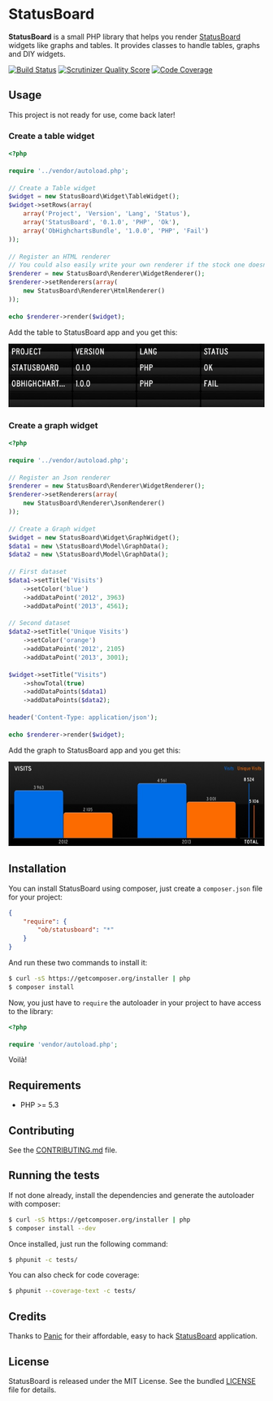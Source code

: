 # StatusBoard

**StatusBoard** is a small PHP library that helps you render [StatusBoard](http://panic.com/statusboard/) widgets like
graphs and tables. It provides classes to handle tables, graphs and DIY widgets.

[![Build Status](https://travis-ci.org/marcaube/StatusBoard.png?branch=master)](https://travis-ci.org/marcaube/StatusBoard)
[![Scrutinizer Quality Score](https://scrutinizer-ci.com/g/marcaube/StatusBoard/badges/quality-score.png?s=a478bbd524d03e6909e5560a4b10e3775ce022ce)](https://scrutinizer-ci.com/g/marcaube/StatusBoard/)
[![Code Coverage](https://scrutinizer-ci.com/g/marcaube/StatusBoard/badges/coverage.png?s=3173a082911b93f967a732443565f71d91063f56)](https://scrutinizer-ci.com/g/marcaube/StatusBoard/)


## Usage

This project is not ready for use, come back later!


### Create a table widget

```php
<?php

require '../vendor/autoload.php';

// Create a Table widget
$widget = new StatusBoard\Widget\TableWidget();
$widget->setRows(array(
    array('Project', 'Version', 'Lang', 'Status'),
    array('StatusBoard', '0.1.0', 'PHP', 'Ok'),
    array('ObHighchartsBundle', '1.0.0', 'PHP', 'Fail')
));

// Register an HTML renderer
// You could also easily write your own renderer if the stock one doesn't fit your needs
$renderer = new StatusBoard\Renderer\WidgetRenderer();
$renderer->setRenderers(array(
    new StatusBoard\Renderer\HtmlRenderer()
));

echo $renderer->render($widget);
```

Add the table to StatusBoard app and you get this:

![Table Widget](doc/table-01.jpg)


### Create a graph widget

```php
<?php

require '../vendor/autoload.php';

// Register an Json renderer
$renderer = new StatusBoard\Renderer\WidgetRenderer();
$renderer->setRenderers(array(
    new StatusBoard\Renderer\JsonRenderer()
));

// Create a Graph widget
$widget = new StatusBoard\Widget\GraphWidget();
$data1 = new \StatusBoard\Model\GraphData();
$data2 = new \StatusBoard\Model\GraphData();

// First dataset
$data1->setTitle('Visits')
    ->setColor('blue')
    ->addDataPoint('2012', 3963)
    ->addDataPoint('2013', 4561);

// Second dataset
$data2->setTitle('Unique Visits')
    ->setColor('orange')
    ->addDataPoint('2012', 2105)
    ->addDataPoint('2013', 3001);

$widget->setTitle("Visits")
    ->showTotal(true)
    ->addDataPoints($data1)
    ->addDataPoints($data2);

header('Content-Type: application/json');

echo $renderer->render($widget);
```

Add the graph to StatusBoard app and you get this:

![Graph Widget](doc/graph-01.jpg)


## Installation

You can install StatusBoard using composer, just create a `composer.json` file for your project:

```json
{
    "require": {
        "ob/statusboard": "*"
    }
}
```

And run these two commands to install it:

```bash
$ curl -sS https://getcomposer.org/installer | php
$ composer install
```

Now, you just have to `require` the autoloader in your project to have access to the library:

```php
<?php

require 'vendor/autoload.php';
```

Voilà!


## Requirements

- PHP >= 5.3


## Contributing

See the [CONTRIBUTING.md](CONTRIBUTING.md) file.


## Running the tests

If not done already, install the dependencies and generate the autoloader with composer:

```bash
$ curl -sS https://getcomposer.org/installer | php
$ composer install --dev
```

Once installed, just run the following command:

```bash
$ phpunit -c tests/
```

You can also check for code coverage:

```bash
$ phpunit --coverage-text -c tests/
```


## Credits

Thanks to [Panic](http://panic.com) for their affordable, easy to hack [StatusBoard](http://panic.com/statusboard/)
application.


## License

StatusBoard is released under the MIT License. See the bundled [LICENSE](LICENSE) file for details.